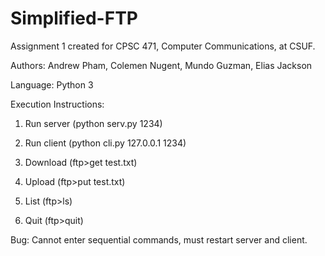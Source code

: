 # Simplified-FTP

Assignment 1 created for CPSC 471, Computer Communications, at CSUF.

Authors: Andrew Pham, Colemen Nugent, Mundo Guzman, Elias Jackson

Language: Python 3

Execution Instructions:

1. Run server (python serv.py 1234)

2. Run client (python cli.py 127.0.0.1 1234)

3. Download (ftp>get test.txt)

4. Upload (ftp>put test.txt)

5. List (ftp>ls)

6. Quit (ftp>quit)

Bug: Cannot enter sequential commands, must restart server and client.

